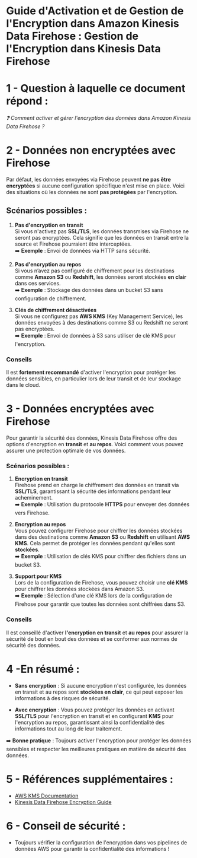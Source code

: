 # Guide d'Activation et de Gestion de l'Encryption dans Amazon Kinesis Data Firehose : Gestion de l'Encryption dans Kinesis Data Firehose


# 1 - Question à laquelle ce document répond :

*❓ Comment activer et gérer l'encryption des données dans Amazon Kinesis Data Firehose ?*



# 2 - Données non encryptées avec Firehose

Par défaut, les données envoyées via Firehose peuvent **ne pas être encryptées** si aucune configuration spécifique n'est mise en place. Voici des situations où les données ne sont **pas protégées** par l'encryption.

## Scénarios possibles :

1. **Pas d'encryption en transit**  
   Si vous n'activez pas **SSL/TLS**, les données transmises via Firehose ne seront pas encryptées. Cela signifie que les données en transit entre la source et Firehose pourraient être interceptées.  
   ➡️ **Exemple** : Envoi de données via HTTP sans sécurité.

2. **Pas d'encryption au repos**  
   Si vous n’avez pas configuré de chiffrement pour les destinations comme **Amazon S3** ou **Redshift**, les données seront stockées **en clair** dans ces services.  
   ➡️ **Exemple** : Stockage des données dans un bucket S3 sans configuration de chiffrement.

3. **Clés de chiffrement désactivées**  
   Si vous ne configurez pas **AWS KMS** (Key Management Service), les données envoyées à des destinations comme S3 ou Redshift ne seront pas encryptées.  
   ➡️ **Exemple** : Envoi de données à S3 sans utiliser de clé KMS pour l'encryption.

###  **Conseils**
Il est **fortement recommandé** d'activer l'encryption pour protéger les données sensibles, en particulier lors de leur transit et de leur stockage dans le cloud.



# 3 - Données encryptées avec Firehose

Pour garantir la sécurité des données, Kinesis Data Firehose offre des options d'encryption en **transit** et **au repos**. Voici comment vous pouvez assurer une protection optimale de vos données.

### Scénarios possibles :

1. **Encryption en transit**  
   Firehose prend en charge le chiffrement des données en transit via **SSL/TLS**, garantissant la sécurité des informations pendant leur acheminement.  
   ➡️ **Exemple** : Utilisation du protocole **HTTPS** pour envoyer des données vers Firehose.

2. **Encryption au repos**  
   Vous pouvez configurer Firehose pour chiffrer les données stockées dans des destinations comme **Amazon S3** ou **Redshift** en utilisant **AWS KMS**. Cela permet de protéger les données pendant qu'elles sont **stockées**.  
   ➡️ **Exemple** : Utilisation de clés KMS pour chiffrer des fichiers dans un bucket S3.

3. **Support pour KMS**  
   Lors de la configuration de Firehose, vous pouvez choisir une **clé KMS** pour chiffrer les données stockées dans Amazon S3.  
   ➡️ **Exemple** : Sélection d'une clé KMS lors de la configuration de Firehose pour garantir que toutes les données sont chiffrées dans S3.

### **Conseils**
Il est conseillé d'activer **l'encryption en transit** et **au repos** pour assurer la sécurité de bout en bout des données et se conformer aux normes de sécurité des données.


# 4 -En résumé :

- **Sans encryption** : Si aucune encryption n'est configurée, les données en transit et au repos sont **stockées en clair**, ce qui peut exposer les informations à des risques de sécurité.
  
- **Avec encryption** : Vous pouvez protéger les données en activant **SSL/TLS** pour l'encryption en transit et en configurant **KMS** pour l'encryption au repos, garantissant ainsi la confidentialité des informations tout au long de leur traitement.

➡️ **Bonne pratique** : Toujours activer l'encryption pour protéger les données sensibles et respecter les meilleures pratiques en matière de sécurité des données.



# 5 - **Références supplémentaires** :

- [AWS KMS Documentation](https://docs.aws.amazon.com/kms)
- [Kinesis Data Firehose Encryption Guide](https://docs.aws.amazon.com/firehose/latest/dev/encryption.html)



# 6 - **Conseil de sécurité** : 

- Toujours vérifier la configuration de l'encryption dans vos pipelines de données AWS pour garantir la confidentialité des informations !
